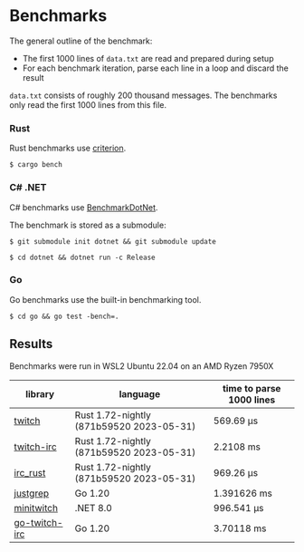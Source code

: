# Benchmarks

The general outline of the benchmark:
- The first 1000 lines of `data.txt` are read and prepared during setup
- For each benchmark iteration, parse each line in a loop and discard the result

`data.txt` consists of roughly 200 thousand messages. The benchmarks only read the first 1000 lines from this file.

### Rust

Rust benchmarks use [criterion](https://github.com/bheisler/criterion.rs).

```
$ cargo bench
```

### C# .NET

C# benchmarks use [BenchmarkDotNet](https://github.com/dotnet/BenchmarkDotNet).

The benchmark is stored as a submodule:

```
$ git submodule init dotnet && git submodule update
```

```
$ cd dotnet && dotnet run -c Release
```

### Go

Go benchmarks use the built-in benchmarking tool.

```
$ cd go && go test -bench=.
```

## Results

Benchmarks were run in WSL2 Ubuntu 22.04 on an AMD Ryzen 7950X

| library                                                                                            | language                                 | time to parse 1000 lines |
| -------------------------------------------------------------------------------------------------- | ---------------------------------------- | ------------------------ |
| [twitch](https://github.com/jprochazk/twitch-rs/tree/68710b3950d1369b4a59990860d48f05f37d9182)     | Rust 1.72-nightly (871b59520 2023-05-31) | 569.69 µs                |
| [twitch-irc](https://github.com/robotty/twitch-irc-rs/tree/v5.0.0)                                 | Rust 1.72-nightly (871b59520 2023-05-31) | 2.2108 ms                |
| [irc_rust](https://github.com/MoBlaa/irc_rust/tree/4ae66fb3176b1d46cec6764f1a76aa6e9673d08b)       | Rust 1.72-nightly (871b59520 2023-05-31) | 969.26 µs                |
| [justgrep](https://github.com/Mm2PL/justgrep/tree/v0.0.6)                                          | Go 1.20                                  | 1.391626 ms              |
| [minitwitch](https://github.com/Foretack/MiniTwitch/tree/ce17607da83d70e05e2d2cec873d4182abfc03eb) | .NET 8.0                                 | 996.541 µs               |
| [go-twitch-irc](https://github.com/jprochazk/go-twitch-irc/tree/v4.2.0)                            | Go 1.20                                  | 3.70118 ms               |
